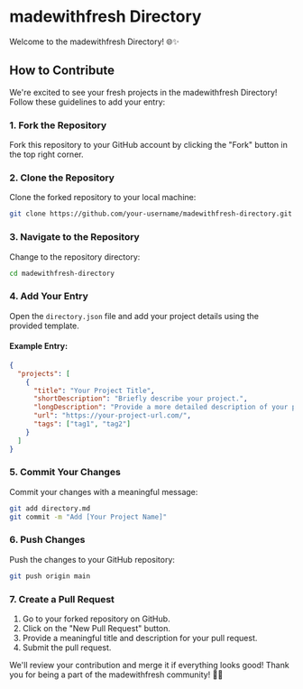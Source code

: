 # madewithfresh Directory

Welcome to the madewithfresh Directory! 🌐✨

## How to Contribute

We're excited to see your fresh projects in the madewithfresh Directory! Follow these guidelines to add your entry:

### 1. Fork the Repository

Fork this repository to your GitHub account by clicking the "Fork" button in the top right corner.

### 2. Clone the Repository

Clone the forked repository to your local machine:

   ````bash
   git clone https://github.com/your-username/madewithfresh-directory.git
   ````

### 3. Navigate to the Repository

Change to the repository directory:

   ````bash
   cd madewithfresh-directory
   ````

### 4. Add Your Entry

Open the `directory.json` file and add your project details using the provided template.

#### Example Entry:

```json
{
  "projects": [
    {
      "title": "Your Project Title",
      "shortDescription": "Briefly describe your project.",
      "longDescription": "Provide a more detailed description of your project, its features, and uniqueness.",
      "url": "https://your-project-url.com/",
      "tags": ["tag1", "tag2"]
    }
  ]
}
```

### 5. Commit Your Changes

Commit your changes with a meaningful message:

   ````bash
   git add directory.md
   git commit -m "Add [Your Project Name]"
   ````

### 6. Push Changes

Push the changes to your GitHub repository:

   ````bash
   git push origin main
   ````

### 7. Create a Pull Request

1. Go to your forked repository on GitHub.
2. Click on the "New Pull Request" button.
3. Provide a meaningful title and description for your pull request.
4. Submit the pull request.

We'll review your contribution and merge it if everything looks good! Thank you for being a part of the madewithfresh community! 🚀🍃
